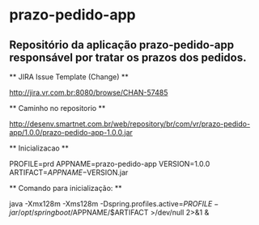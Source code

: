 # prazo-pedido-app

## Repositório da aplicação prazo-pedido-app responsável por tratar os prazos dos pedidos.

** JIRA Issue Template (Change) **

http://jira.vr.com.br:8080/browse/CHAN-57485

** Caminho no repositorio **

http://desenv.smartnet.com.br/web/repository/br/com/vr/prazo-pedido-app/1.0.0/prazo-pedido-app-1.0.0.jar

** Inicializacao **

PROFILE=prd APPNAME=prazo-pedido-app VERSION=1.0.0 ARTIFACT=$APPNAME-$VERSION.jar

** Comando para inicialização: **

java -Xmx128m -Xms128m -Dspring.profiles.active=$PROFILE -jar /opt/springboot/$APPNAME/$ARTIFACT >/dev/null 2>&1 &